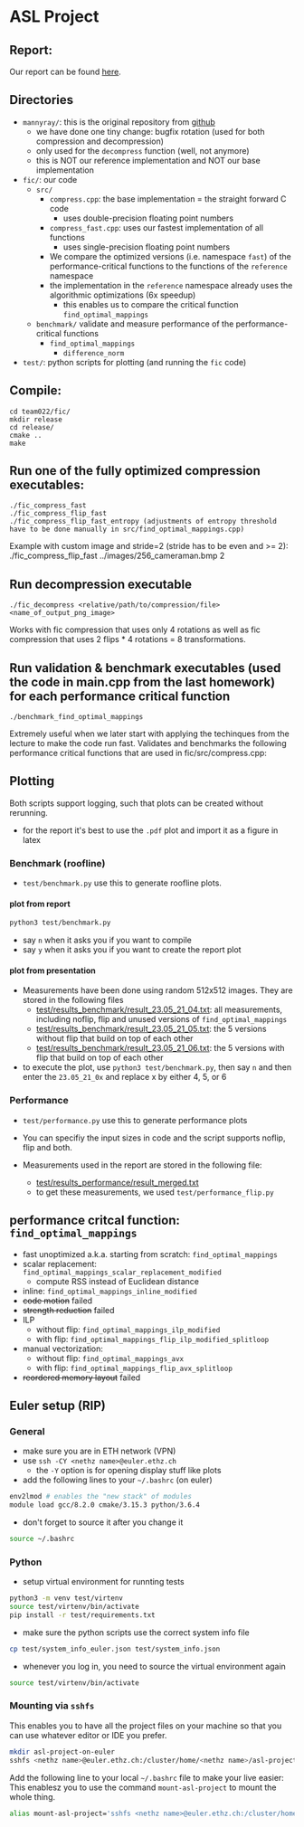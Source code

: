 # ASL Project

## Report: 

Our report can be found [here](22_report.pdf).

## Directories
* `mannyray/`: this is the original repository from [github](https://github.com/mannyray/fractalMapping)
    * we have done one tiny change: bugfix rotation (used for both compression and decompression)
    * only used for the `decompress` function (well, not anymore)
    * this is NOT our reference implementation and NOT our base implementation
* `fic/`: our code
    * `src/`
        * `compress.cpp`: the base implementation = the straight forward C code
            * uses double-precision floating point numbers
        * `compress_fast.cpp`: uses our fastest implementation of all functions
            * uses single-precision floating point numbers
        * We compare the optimized versions (i.e. namespace `fast`) of the performance-critical functions to the functions of the `reference` namespace
        * the implementation in the `reference` namespace already uses the algorithmic optimizations (6x speedup)
            * this enables us to compare the critical function `find_optimal_mappings`
    * `benchmark/` validate and measure performance of the performance-critical functions
        * `find_optimal_mappings`
            * `difference_norm`
* `test/`: python scripts for plotting (and running the `fic` code)


## Compile:

    cd team022/fic/
    mkdir release
    cd release/
    cmake ..
    make
    
## Run one of the fully optimized compression executables:
    ./fic_compress_fast
    ./fic_compress_flip_fast
    ./fic_compress_flip_fast_entropy (adjustments of entropy threshold have to be done manually in src/find_optimal_mappings.cpp)
Example with custom image and stride=2 (stride has to be even and >= 2): 
    ./fic_compress_flip_fast ../images/256_cameraman.bmp 2 
    
## Run decompression executable
    ./fic_decompress <relative/path/to/compression/file> <name_of_output_png_image>
Works with fic compression that uses only 4 rotations as well as fic compression that uses 2 flips * 4 rotations = 8 transformations.

## Run validation & benchmark executables (used the code in main.cpp from the last homework) for each performance critical function
    ./benchmark_find_optimal_mappings
Extremely useful when we later start with applying the techinques from the lecture to make the code run fast.
Validates and benchmarks the following performance critical functions that are used in fic/src/compress.cpp:


## Plotting
Both scripts support logging, such that plots can be created without rerunning.
* for the report it's best to use the `.pdf` plot and import it as a figure in latex

### Benchmark (roofline)
* `test/benchmark.py` use this to generate roofline plots. 

#### plot from report
```bash
python3 test/benchmark.py
```
* say `n` when it asks you if you want to compile
* say `y` when it asks you if you want to create the report plot

#### plot from presentation
* Measurements have been done using random 512x512 images. They are stored in the following files
    * [test/results_benchmark/result_23.05_21_04.txt](test/results_benchmark/result_23.05_21_04.txt):
    all measurements, including noflip, flip and unused versions of `find_optimal_mappings`
    * [test/results_benchmark/result_23.05_21_05.txt](test/results_benchmark/result_23.05_21_05.txt):
    the 5 versions without flip that build on top of each other
    * [test/results_benchmark/result_23.05_21_06.txt](test/results_benchmark/result_23.05_21_06.txt):
    the 5 versions with flip that build on top of each other
* to execute the plot, use `python3 test/benchmark.py`,
then say `n` and then enter the `23.05_21_0x` and replace x by either 4, 5, or 6


### Performance
* `test/performance.py` use this to generate performance plots
*  You can specifiy the input sizes in code and the script supports noflip, flip and both.

* Measurements used in the report are stored in the following file:
    * [test/results_performance/result_merged.txt](test/results_performance/result_merged.txt)
    * to get these measurements, we used `test/performance_flip.py`

## performance critcal function: `find_optimal_mappings`
* fast unoptimized a.k.a. starting from scratch: `find_optimal_mappings`
* scalar replacement: `find_optimal_mappings_scalar_replacement_modified`
    * compute RSS instead of Euclidean distance
* inline: `find_optimal_mappings_inline_modified`
* ~~code motion~~ failed
* ~~strength reduction~~ failed
* ILP
    * without flip: `find_optimal_mappings_ilp_modified`
    * with flip: `find_optimal_mappings_flip_ilp_modified_splitloop`
* manual vectorization:
    * without flip: `find_optimal_mappings_avx`
    * with flip: `find_optimal_mappings_flip_avx_splitloop`
* ~~reordered memory layout~~ failed


## Euler setup (RIP)
### General
* make sure you are in ETH network (VPN)
* use `ssh -CY <nethz name>@euler.ethz.ch`
    * the `-Y` option is for opening display stuff like plots
* add the following lines to your `~/.bashrc` (on euler)
```bash
env2lmod # enables the "new stack" of modules
module load gcc/8.2.0 cmake/3.15.3 python/3.6.4
```
* don't forget to source it after you change it
```bash
source ~/.bashrc
```

### Python
* setup virtual environment for runnting tests
```bash
python3 -m venv test/virtenv
source test/virtenv/bin/activate
pip install -r test/requirements.txt
```
* make sure the python scripts use the correct system info file
```bash
cp test/system_info_euler.json test/system_info.json
```
* whenever you log in, you need to source the virtual environment again
```bash
source test/virtenv/bin/activate
```

### Mounting via `sshfs`
This enables you to have all the project files on your machine so that you can use whatever editor or IDE you prefer.

```bash
mkdir asl-project-on-euler
sshfs <nethz name>@euler.ethz.ch:/cluster/home/<nethz name>/asl-project asl-project-on-euler
```

Add the following line to your local `~/.bashrc` file to make your live easier:
This enablesz you to use the command `mount-asl-project` to mount the whole thing.
```bash
alias mount-asl-project='sshfs <nethz name>@euler.ethz.ch:/cluster/home/<nethz name>/asl-project asl-project-on-euler'
```
